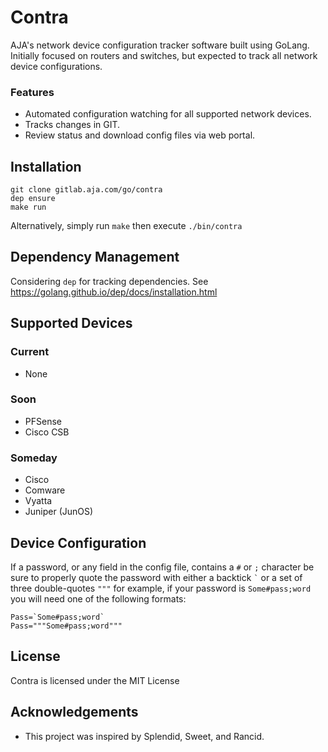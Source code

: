 # Contra

AJA's network device configuration tracker software built using GoLang.
Initially focused on routers and switches, but expected to track all
network device configurations.

### Features

- Automated configuration watching for all supported network devices.
- Tracks changes in GIT.
- Review status and download config files via web portal.

## Installation

```
git clone gitlab.aja.com/go/contra
dep ensure
make run
```

Alternatively, simply run `make` then execute `./bin/contra`

## Dependency Management

Considering `dep` for tracking dependencies.
See https://golang.github.io/dep/docs/installation.html

## Supported Devices

### Current

- None

### Soon

- PFSense
- Cisco CSB

### Someday

- Cisco
- Comware
- Vyatta
- Juniper (JunOS)

## Device Configuration

If a password, or any field in the config file, contains a `#` or `;` character be sure to properly
quote the password with either a backtick ``` ` ``` or a set of three double-quotes ``` """ ``` for
example, if your password is `Some#pass;word` you will need one of the following formats:

```
Pass=`Some#pass;word`
Pass="""Some#pass;word"""
```

## License

Contra is licensed under the MIT License

## Acknowledgements

- This project was inspired by Splendid, Sweet, and Rancid.


